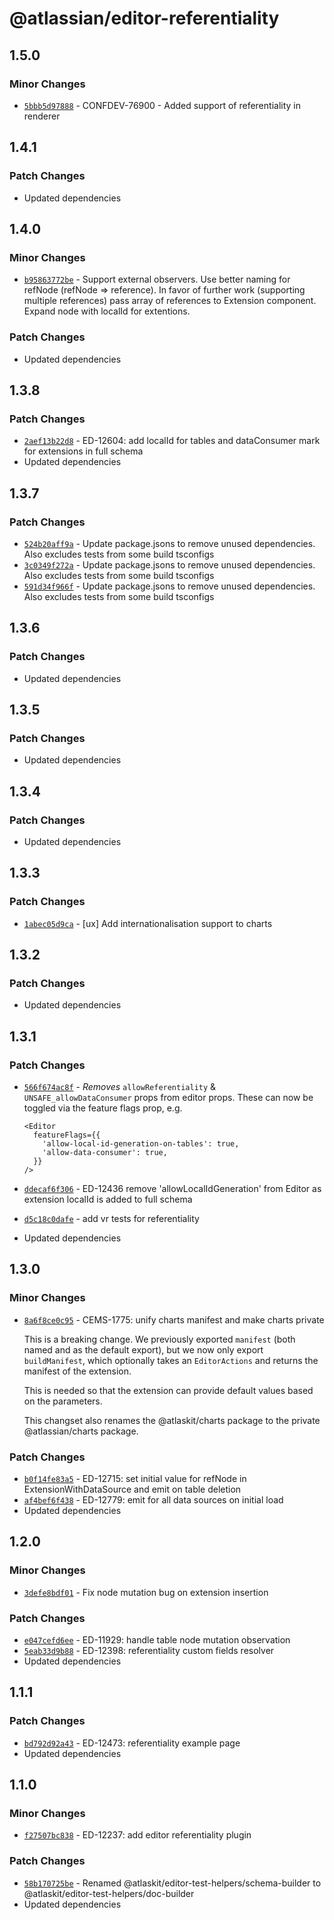 # @atlassian/editor-referentiality

## 1.5.0

### Minor Changes

- [`5bbb5d97888`](https://bitbucket.org/atlassian/atlassian-frontend/commits/5bbb5d97888) - CONFDEV-76900 - Added support of referentiality in renderer

## 1.4.1

### Patch Changes

- Updated dependencies

## 1.4.0

### Minor Changes

- [`b95863772be`](https://bitbucket.org/atlassian/atlassian-frontend/commits/b95863772be) - Support external observers.
  Use better naming for refNode (refNode => reference).
  In favor of further work (supporting multiple references) pass array of references to Extension component.
  Expand node with localId for extentions.

### Patch Changes

- Updated dependencies

## 1.3.8

### Patch Changes

- [`2aef13b22d8`](https://bitbucket.org/atlassian/atlassian-frontend/commits/2aef13b22d8) - ED-12604: add localId for tables and dataConsumer mark for extensions in full schema
- Updated dependencies

## 1.3.7

### Patch Changes

- [`524b20aff9a`](https://bitbucket.org/atlassian/atlassian-frontend/commits/524b20aff9a) - Update package.jsons to remove unused dependencies. Also excludes tests from some build tsconfigs
- [`3c0349f272a`](https://bitbucket.org/atlassian/atlassian-frontend/commits/3c0349f272a) - Update package.jsons to remove unused dependencies. Also excludes tests from some build tsconfigs
- [`591d34f966f`](https://bitbucket.org/atlassian/atlassian-frontend/commits/591d34f966f) - Update package.jsons to remove unused dependencies. Also excludes tests from some build tsconfigs

## 1.3.6

### Patch Changes

- Updated dependencies

## 1.3.5

### Patch Changes

- Updated dependencies

## 1.3.4

### Patch Changes

- Updated dependencies

## 1.3.3

### Patch Changes

- [`1abec05d9ca`](https://bitbucket.org/atlassian/atlassian-frontend/commits/1abec05d9ca) - [ux] Add internationalisation support to charts

## 1.3.2

### Patch Changes

- Updated dependencies

## 1.3.1

### Patch Changes

- [`566f674ac8f`](https://bitbucket.org/atlassian/atlassian-frontend/commits/566f674ac8f) - _Removes_ `allowReferentiality` & `UNSAFE_allowDataConsumer` props from editor props.
  These can now be toggled via the feature flags prop, e.g.

  ```tsx
  <Editor
    featureFlags={{
      'allow-local-id-generation-on-tables': true,
      'allow-data-consumer': true,
    }}
  />
  ```

- [`ddecaf6f306`](https://bitbucket.org/atlassian/atlassian-frontend/commits/ddecaf6f306) - ED-12436 remove 'allowLocalIdGeneration' from Editor as extension localId is added to full schema
- [`d5c18c0dafe`](https://bitbucket.org/atlassian/atlassian-frontend/commits/d5c18c0dafe) - add vr tests for referentiality
- Updated dependencies

## 1.3.0

### Minor Changes

- [`8a6f8ce0c95`](https://bitbucket.org/atlassian/atlassian-frontend/commits/8a6f8ce0c95) - CEMS-1775: unify charts manifest and make charts private

  This is a breaking change. We previously exported `manifest` (both named and as the default export), but we now only export `buildManifest`, which optionally takes an `EditorActions` and returns the manifest of the extension.

  This is needed so that the extension can provide default values based on the parameters.

  This changset also renames the @atlaskit/charts package to the private @atlassian/charts package.

### Patch Changes

- [`b0f14fe83a5`](https://bitbucket.org/atlassian/atlassian-frontend/commits/b0f14fe83a5) - ED-12715: set initial value for refNode in ExtensionWithDataSource and emit on table deletion
- [`af4bef6f438`](https://bitbucket.org/atlassian/atlassian-frontend/commits/af4bef6f438) - ED-12779: emit for all data sources on initial load
- Updated dependencies

## 1.2.0

### Minor Changes

- [`3defe8bdf01`](https://bitbucket.org/atlassian/atlassian-frontend/commits/3defe8bdf01) - Fix node mutation bug on extension insertion

### Patch Changes

- [`e047cefd6ee`](https://bitbucket.org/atlassian/atlassian-frontend/commits/e047cefd6ee) - ED-11929: handle table node mutation observation
- [`5eab33d9b88`](https://bitbucket.org/atlassian/atlassian-frontend/commits/5eab33d9b88) - ED-12398: referentiality custom fields resolver
- Updated dependencies

## 1.1.1

### Patch Changes

- [`bd792d92a43`](https://bitbucket.org/atlassian/atlassian-frontend/commits/bd792d92a43) - ED-12473: referentiality example page
- Updated dependencies

## 1.1.0

### Minor Changes

- [`f27507bc838`](https://bitbucket.org/atlassian/atlassian-frontend/commits/f27507bc838) - ED-12237: add editor referentiality plugin

### Patch Changes

- [`58b170725be`](https://bitbucket.org/atlassian/atlassian-frontend/commits/58b170725be) - Renamed @atlaskit/editor-test-helpers/schema-builder to @atlaskit/editor-test-helpers/doc-builder
- Updated dependencies
